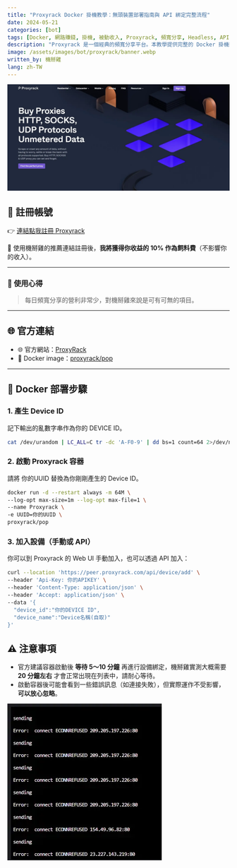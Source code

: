 ```yaml
---
title: "Proxyrack Docker 掛機教學：無頭裝置部署指南與 API 綁定完整流程"
date: 2024-05-21
categories: [bot]
tags: [Docker, 網路賺錢, 掛機, 被動收入, Proxyrack, 頻寬分享, Headless, API 綁定, UUID]
description: "Proxyrack 是一個經典的頻寬分享平台。本教學提供完整的 Docker 掛機部署指南，涵蓋 UUID 產生、容器啟動與 API 設備綁定，適合無頭或伺服器裝置運行。實測收益不高，適合利用閒置資源打造極低門檻的被動收入。"
image: /assets/images/bot/proxyrack/banner.webp
written_by: 機掰雞
lang: zh-TW
---
```


![Proxyrack 封面圖](/assets/images/bot/proxyrack/banner.webp)

## 📝 註冊帳號

👉 [連結點我註冊 Proxyrack](https://www.proxyrack.com/become-a-peer/)

🎉 使用機掰雞的推薦連結註冊後，**我將獲得你收益的 10% 作為飼料費**（不影響你的收入）。

---

### 🧪 使用心得
 
> 每日頻寬分享的營利非常少，對機掰雞來說是可有可無的項目。

---

## 🌐 官方連結

- 🌐 官方網站：[ProxyRack](https://www.proxyrack.com/become-a-peer/)
- 🐳 Docker image：[proxyrack/pop](https://hub.docker.com/r/proxyrack/pop)

---

## 🐳 Docker 部署步驟

### 1. 產生 Device ID
記下輸出的亂數字串作為你的 DEVICE ID。
```bash
cat /dev/urandom | LC_ALL=C tr -dc 'A-F0-9' | dd bs=1 count=64 2>/dev/null && echo
```
### 2. 啟動 Proxyrack 容器
請將 你的UUID 替換為你剛剛產生的 Device ID。
```bash 
docker run -d --restart always -m 64M \
--log-opt max-size=1m --log-opt max-file=1 \
--name Proxyrack \
-e UUID=你的UUID \
proxyrack/pop
```
### 3. 加入設備（手動或 API）
你可以到 Proxyrack 的 Web UI 手動加入，也可以透過 API 加入：
```bash  
curl --location 'https://peer.proxyrack.com/api/device/add' \
--header 'Api-Key: 你的APIKEY' \
--header 'Content-Type: application/json' \
--header 'Accept: application/json' \
--data '{ 
  "device_id":"你的DEVICE ID", 
  "device_name":"Device名稱(自取)"
}'
```
## ⚠️ 注意事項

- 官方建議容器啟動後 **等待 5～10 分鐘** 再進行設備綁定，機掰雞實測大概需要 **20 分鐘左右** 才會正常出現在列表中，請耐心等待。
- 啟動容器後可能會看到一些錯誤訊息（如連接失敗），但實際運作不受影響，**可以放心忽略**。

![Proxyrack 錯誤訊息](/assets/images/bot/proxyrack/error.webp)
